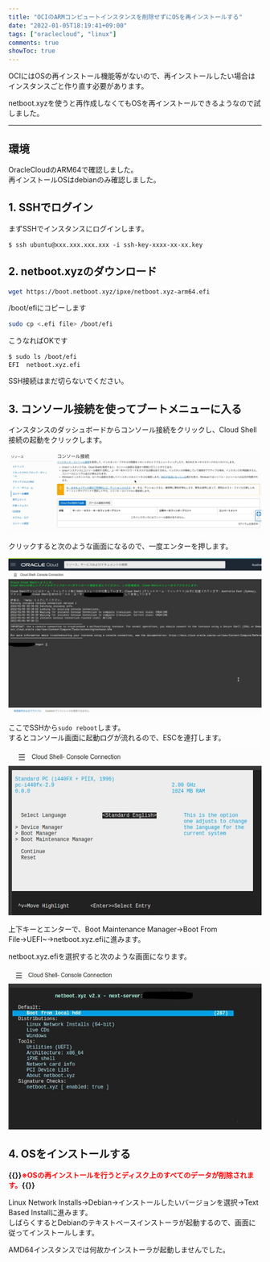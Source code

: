 ```yaml
---
title: "OCIのARMコンピュートインスタンスを削除せずにOSを再インストールする"
date: "2022-01-05T18:19:41+09:00"
tags: ["oraclecloud", "linux"]
comments: true
showToc: true
---
```

OCIにはOSの再インストール機能等がないので、再インストールしたい場合はインスタンスごと作り直す必要があります。

netboot.xyzを使うと再作成しなくてもOSを再インストールできるようなので試しました。

***

## 環境

OracleCloudのARM64で確認しました。  
再インストールOSはdebianのみ確認しました。

## 1. SSHでログイン

まずSSHでインスタンスにログインします。

```
$ ssh ubuntu@xxx.xxx.xxx.xxx -i ssh-key-xxxx-xx-xx.key
```

## 2. netboot.xyzのダウンロード

```bash
wget https://boot.netboot.xyz/ipxe/netboot.xyz-arm64.efi
```

/boot/efiにコピーします

```bash
sudo cp <.efi file> /boot/efi
```

こうなればOKです

```
$ sudo ls /boot/efi
EFI  netboot.xyz.efi
```

SSH接続はまだ切らないでください。

## 3. コンソール接続を使ってブートメニューに入る

インスタンスのダッシュボードからコンソール接続をクリックし、Cloud Shell接続の起動をクリックします。

![console](oci-console.jpg)

クリックすると次のような画面になるので、一度エンターを押します。

![console2](oci-console2.jpg)

ここでSSHから`sudo reboot`します。  
するとコンソール画面に起動ログが流れるので、ESCを連打します。

![ocibootmenu](oci-bootmenu.jpg)

上下キーとエンターで、Boot Maintenance Manager→Boot From File→UEFI~→netboot.xyz.efiに進みます。

netboot.xyz.efiを選択すると次のような画面になります。

![netboot](oci-netboot.jpg)

## 4. OSをインストールする

**{{<rawhtml>}}<span style="color: red; ">※OSの再インストールを行うとディスク上のすべてのデータが削除されます。</span>{{</rawhtml>}}**

Linux Network Installs→Debian→インストールしたいバージョンを選択→Text Based Installに進みます。  
しばらくするとDebianのテキストベースインストーラが起動するので、画面に従ってインストールします。

AMD64インスタンスでは何故かインストーラが起動しませんでした。